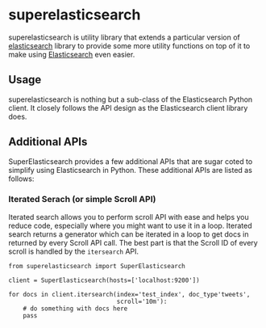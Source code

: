 # superelasticsearch

superelasticsearch is utility library that extends a particular version of
[elasticsearch][es] library to provide some more utility functions on top of it
to make using [Elasticsearch][es_server] even easier.

[es]: http://github.com/elasticsearch/elasticsearch-py
[es_server]: http://elasticsearch.org

## Usage

superelasticsearch is nothing but a sub-class of the Elasticsearch Python
client. It closely follows the API design as the Elasticsearch client library
does.

## Additional APIs

SuperElasticsearch provides a few additional APIs that are sugar coted to
simplify using Elasticsearch in Python. These additional APIs are listed as
follows:

### Iterated Serach (or simple Scroll API)

Iterated search allows you to perform scroll API with ease and helps you reduce
code, especially where you might want to use it in a loop. Iterated search
returns a generator which can be iterated in a loop to get docs in returned by
every Scroll API call. The best part is that the Scroll ID of every scroll is
handled by the ``itersearch`` API.

```
from superelasticsearch import SuperElasticsearch

client = SuperElasticsearch(hosts=['localhost:9200'])

for docs in client.itersearch(index='test_index', doc_type'tweets',
                              scroll='10m'):
    # do something with docs here
    pass

```
